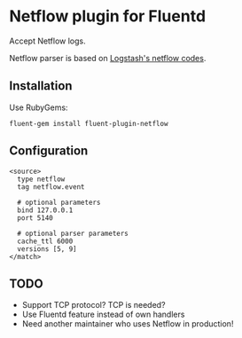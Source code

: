# Netflow plugin for Fluentd

Accept Netflow logs.

Netflow parser is based on [Logstash's netflow codes](https://github.com/elasticsearch/logstash/blob/master/lib/logstash/codecs/netflow.rb).

## Installation

Use RubyGems:

    fluent-gem install fluent-plugin-netflow

## Configuration

    <source>
      type netflow
      tag netflow.event

      # optional parameters
      bind 127.0.0.1
      port 5140

      # optional parser parameters
      cache_ttl 6000
      versions [5, 9]
    </match>

## TODO

- Support TCP protocol? TCP is needed?
- Use Fluentd feature instead of own handlers
- Need another maintainer who uses Netflow in production!
